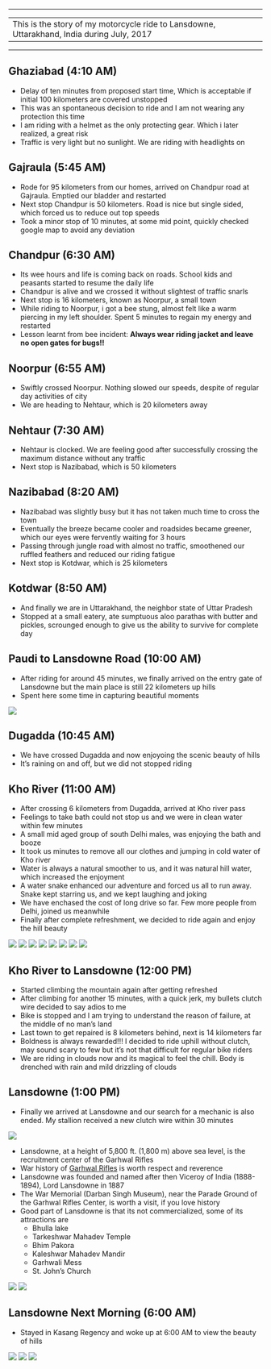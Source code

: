 
---

| |
| :--- |
| This is the story of my motorcycle ride to Lansdowne, Uttarakhand, India during July, 2017 |

---

##  Ghaziabad (4:10 AM)
*	Delay of ten minutes from proposed start time, Which is acceptable if initial 100 kilometers are covered unstopped
*	This was an spontaneous decision to ride and I am not wearing any protection this time
*	I am riding with a helmet as the only protecting gear. Which i later realized, a great risk
*	Traffic is very light but no sunlight. We are riding with headlights on

##  Gajraula (5:45 AM)
*	Rode for 95 kilometers from our homes, arrived on Chandpur road at Gajraula. Emptied our bladder and restarted
*	Next stop Chandpur is 50 kilometers. Road is nice but single sided, which forced us to reduce out top speeds
*	Took a minor stop of 10 minutes, at some mid point, quickly checked google map to avoid any deviation

##  Chandpur (6:30 AM)
*	Its wee hours and life is coming back on roads. School kids and peasants started to resume the daily life
*	Chandpur is alive and we crossed it without slightest of traffic snarls
*	Next stop is 16 kilometers, known as Noorpur, a small town
*	While riding to Noorpur, i got a bee stung, almost felt like a warm piercing in my left shoulder. Spent 5 minutes to regain my energy and restarted
*	Lesson learnt from bee incident: **Always wear riding jacket and leave no open gates for bugs!!**

##  Noorpur (6:55 AM)
*	Swiftly crossed Noorpur. Nothing slowed our speeds, despite of regular day activities of city
*	We are heading to Nehtaur, which is 20 kilometers away

##  Nehtaur (7:30 AM)
*	Nehtaur is clocked. We are feeling good after successfully crossing the maximum distance without any traffic
*	Next stop is Nazibabad, which is 50 kilometers

##  Nazibabad (8:20 AM)
*	Nazibabad was slightly busy but it has not taken much time to cross the town
*	Eventually the breeze became cooler and roadsides became greener, which our eyes were fervently waiting for 3 hours
*	Passing through jungle road with almost no traffic, smoothened our ruffled feathers and reduced our riding fatigue
*	Next stop is Kotdwar, which is 25 kilometers

##  Kotdwar (8:50 AM)
*	And finally we are in Uttarakhand, the neighbor state of Uttar Pradesh
*	Stopped at a small eatery, ate sumptuous aloo parathas with butter and pickles, scrounged enough to give us the ability to survive for complete day

##	Paudi to Lansdowne Road (10:00 AM)
*	After riding for around 45 minutes, we finally arrived on the entry gate of Lansdowne but the main place is still 22 kilometers up hills
*	Spent here some time in capturing beautiful moments

![](https://github.com/inbravo/travel/raw/master/july-2017/images/10.jpg)

##  Dugadda (10:45 AM)
*	We have crossed Dugadda and now enjoyoing the scenic beauty of hills
*	It’s raining on and off, but we did not stopped riding

##  Kho River (11:00 AM)
*	After crossing 6 kilometers from Dugadda, arrived at Kho river pass
*	Feelings to take bath could not stop us and we were in clean water within few minutes
*	A small mid aged group of south Delhi males, was enjoying the bath and booze
*	It took us minutes to remove all our clothes and jumping in cold water of Kho river
*	Water is always a natural smoother to us, and it was natural hill water, which increased the enjoyment
*	A water snake enhanced our adventure and forced us all to run away. Snake kept starring us, and we kept laughing and joking
*	We have enchased the cost of long drive so far. Few more people from Delhi, joined us meanwhile
*	Finally after complete refreshment, we decided to ride again and enjoy the hill beauty

![](https://github.com/inbravo/travel/raw/master/july-2017/images/2.jpg)
![](https://github.com/inbravo/travel/raw/master/july-2017/images/12.jpg)
![](https://github.com/inbravo/travel/raw/master/july-2017/images/13.jpg)
![](https://github.com/inbravo/travel/raw/master/july-2017/images/IMG_20171119_112515.jpg)
![](https://github.com/inbravo/travel/raw/master/july-2017/images/IMG_20171119_112535.jpg)
![](https://github.com/inbravo/travel/raw/master/july-2017/images/IMG_20171119_112545.jpg)
![](https://github.com/inbravo/travel/raw/master/july-2017/images/IMG_20171119_112550.jpg)
![](https://github.com/inbravo/travel/raw/master/july-2017/images/IMG_20171119_113210.jpg)

##  Kho River to Lansdowne (12:00 PM)
*	Started climbing the mountain again after getting refreshed
*	After climbing for another 15 minutes, with a quick jerk, my bullets clutch wire decided to say adios to me
*	Bike is stopped and I am trying to understand the reason of failure, at the middle of no man’s land
*	Last town to get repaired is 8 kilometers behind, next is 14 kilometers far
*	Boldness is always rewarded!!! I decided to ride uphill without clutch, may sound scary to few but it’s not that difficult for regular bike riders
* 	We are riding in clouds now and its magical to feel the chill. Body is drenched with rain and mild drizzling of clouds

##  Lansdowne (1:00 PM)
*	Finally we arrived at Lansdowne and our search for a mechanic is also ended. My stallion received a new clutch wire within 30 minutes

![](https://github.com/inbravo/travel/raw/master/july-2017/images/5.jpg)

*	Lansdowne, at a height of 5,800 ft. (1,800 m) above sea level, is the recruitment center of the Garhwal Rifles
*	War history of [Garhwal Rifles](https://en.wikipedia.org/wiki/The_Garhwal_Rifles) is worth respect and reverence
*	Lansdowne was founded and named after then Viceroy of India (1888-1894), Lord Lansdowne in 1887
*	The War Memorial (Darban Singh Museum), near the Parade Ground of the Garhwal Rifles Center, is worth a visit, if you love history	
*	Good part of Lansdowne is that its not commercialized, some of its attractions are
	- Bhulla lake
	- Tarkeshwar Mahadev Temple
	- Bhim Pakora
   	- Kaleshwar Mahadev Mandir
	- Garhwali Mess
	- St. John’s Church

![](https://github.com/inbravo/travel/raw/master/july-2017/images/IMG_20170715_172541_HDR.jpg)
![](https://github.com/inbravo/travel/raw/master/july-2017/images/IMG_20171118_152401.jpg)

##  Lansdowne Next Morning (6:00 AM)
*	Stayed in Kasang Regency and woke up at 6:00 AM to view the beauty of hills

![](https://github.com/inbravo/travel/raw/master/july-2017/images/1.jpg)
![](https://github.com/inbravo/travel/raw/master/july-2017/images/IMG_20171119_070239.jpg)
![](https://github.com/inbravo/travel/raw/master/july-2017/images/IMG_20171119_072716.jpg)
